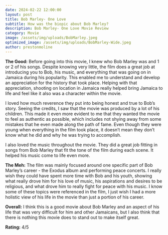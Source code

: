 ```yaml
---
date: 2024-02-22 12:00:00
layout: post
title: Bob Marley- One Love
subtitle: How was the biopic about Bob Marley?
description: Bob Marley- One Love Movie Review
category: Movie
image: /assets/img/uploads/BobMarley.jpeg
optimized_image: /assets/img/uploads/BobMarley-Wide.jpeg
author: prestonmoline
---
```


**The Good:**
Before going into this movie, I knew who Bob Marley was and 1 or 2 of his songs. Despite knowing very little, the film does a great job at introducing you to Bob, his music, and everything that was going on in Jamaica during his popularity. This enabled me to understand and develop an appreciation for the history that took place. Helping with that appreciation, shooting on location in Jamaica really helped bring Jamaica to life and feel like it also was a character within the movie.

I loved how much reverence they put into being honest and true to Bob’s story. Seeing the credits, I saw that the movie was produced by a lot of his children. This made it even more evident to me that they wanted the movie to feel as authentic as possible, which includes not shying away from some mistakes that he even made along the path of fame. Even though they were young when everything in the film took place, it doesn’t mean they don’t know what he did and why he was trying to accomplish.

I also loved the music throughout the movie. They did a great job fitting in songs from Bob Marley that fit the tone of the film during each scene. It helped his music come to life even more.

**The Meh:**
The film was mainly focused around one specific part of Bob Marley’s career - the Exodus album and performing peace concerts. I really wish they could have spent more time with Bob and his youth, showing what really drove him for his love of music, his aspirations and desires to be religious, and what drove him to really fight for peace with his music. I know some of these topics were referenced in the film, I just wish I had a more holistic view of his life in the movie than just a portion of his career.


**Overall:**
I think this is a good movie about Bob Marley and an aspect of his life that was very difficult for him and other Jamaicans, but I also think that there is nothing this movie does to stand out to make itself great.


**Rating:**
4/5
